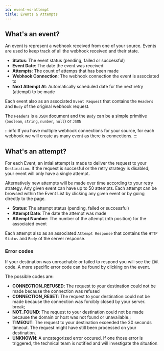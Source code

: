 ```yaml
---
id: event-vs-attempt
title: Events & Attempts
---
```


## What's an event?

An event is represent a webhook received from one of your source. Events are used to keep track of all the webhook received and their state.

- **Status**: The event status (pending, failed or successful)
- **Event Date**: The date the event was received
- **Attempts**: The count of attemps that has been made
- **Webhook Connection**: The webhook connection the event is associated to
- **Next Attempt At**: Automatically scheduled date for the next retry (attempt) to be made

Each event also as an associated `Event Request` that contains the `Headers` and `Body` of the original webhook request.

The `Headers` is a `JSON` document and the `Body` can be a simple primitive (`boolean`, `string`, `number`, `null`) or `JSON`

:::info
If you have multiple webhook connections for your source, for each webhook we will create as many event as there is connections.
:::

## What's an attempt?

For each Event, an intial attempt is made to deliver the request to your `Destination`. If the request is succesful or the retry strategy is disabled, your event will only have a single attempt.

Alternatively new attempts will be made over time according to your retry strategy. Any given event can have up to 50 attempts. Each attempt can be browsed within the Event List by clicking any given event or by going directly to the page.

- **Status**: The attempt status (pending, failed or successful)
- **Attempt Date**: The date the attempt was made
- **Attempt Number**: The number of the attempt (nth position) for the associated event

Each attempt also as an associated `Attempt Response` that contains the `HTTP Status` and `Body` of the server response.

### Error codes

If your destination was unreachable or failed to respond you will see the `ERR` code. A more specific error code can be found by clicking on the event.

The possible codes are:

- **CONNECTION_REFUSED**: The request to your destination could not be made because the connection was refused
- **CONNECTION_RESET**: The request to your destination could not be made because the connection was forcibly closed by your server.
  break;
- **NOT_FOUND**: The request to your destination could not be made because the domain or host was not found or unavailable.;
- **TIMEOUT**: The request to your destination exceeded the 30 seconds timeout. The request might have still been processed on your destination.
- **UNKNOWN**: A uncategorized error occured. If one those error is triggered, the technical team is notified and will investigate the situation.

